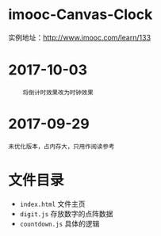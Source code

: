 # imooc-Canvas-Clock
实例地址：http://www.imooc.com/learn/133

# 2017-10-03
		将倒计时效果改为时钟效果

# 2017-09-29
    未优化版本，占内存大，只用作阅读参考

# 文件目录
* `index.html` 文件主页
* `digit.js` 存放数字的点阵数据
* `countdown.js` 具体的逻辑
